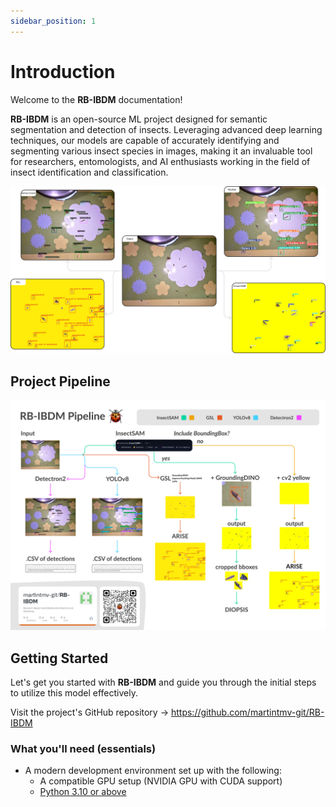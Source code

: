 ```yaml
---
sidebar_position: 1
---
```

# Introduction

Welcome to the **RB-IBDM** documentation!

**RB-IBDM** is an open-source ML project designed for semantic segmentation and detection of insects. Leveraging advanced deep learning techniques, our models are capable of accurately identifying and segmenting various insect species in images, making it an invaluable tool for researchers, entomologists, and AI enthusiasts working in the field of insect identification and classification.

![Introduction](../static/img/demo-rbibdm.png)

## Project Pipeline
![Introduction](../static/img/rb-ibdm-pipeline.png)

## Getting Started

Let's get you started with **RB-IBDM** and guide you through the initial steps to utilize this model effectively.

Visit the project's GitHub repository → https://github.com/martintmv-git/RB-IBDM

### What you'll need (essentials)

- A modern development environment set up with the following:
  - A compatible GPU setup (NVIDIA GPU with CUDA support)
  - [Python 3.10 or above](https://www.python.org/downloads/)
